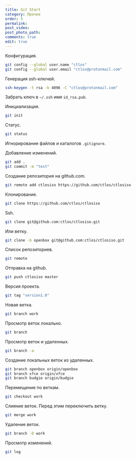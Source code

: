 ```yaml
---
title: Git Start
category: Прочее
order: 5
permalink:
post_video: 
post_photo_path: 
comments: true
edit: true
---
```


Конфигурация.
```bash
git config --global user.name "ctlos"
git config --global user.email "ctlos@protonmail.com"
```

Генерация ssh-ключей.
```bash
ssh-keygen -t rsa -b 4096 -C "ctlos@protonmail.com"
```

Забрать ключ в `~/.ssh` имя `id_rsa.pub`.

Инициализация.
```bash
git init
```

Статус.
```bash
git status
```

Игнорирование файлов и каталогов `.gitignore`.

Добавление изменений.
```bash
git add .
git commit -m "test"
```

Создание репозитория на github.com.
```bash
git remote add ctlosiso https://github.com/ctlos/ctlosiso
```

Клонирование.
```bash
git clone https://github.com/ctlos/ctlosiso
```

Ssh.
```bash
git clone git@github.com:ctlos/ctlosiso.git
```

Или ветку.
```bash
git clone -b openbox git@github.com:ctlos/ctlosiso.git
```

Список репозиториев.
```bash
git remote
```

Отправка на github.
```bash
git push ctlosiso master
```

Версия проекта.
```bash
git tag "version1.0"
```

Новая ветка.
```bash
git branch work
```

Просмотр веток локально.
```bash
git branch
```

Просмотр веток и удаленных.
```bash
git branch -a
```

Создание локальных веток из удаленных.
```bash
git branch openbox origin/openbox
git branch xfce origin/xfce
git branch budgie origin/budgie
```

Перемещение по веткам.
```bash
git checkout work
```

Слияние веток. Перед этим переключить ветку.
```bash
git merge work
```

Удаление веток.
```bash
git branch -D work
```

Просмотр изменений.
```bash
git log
```